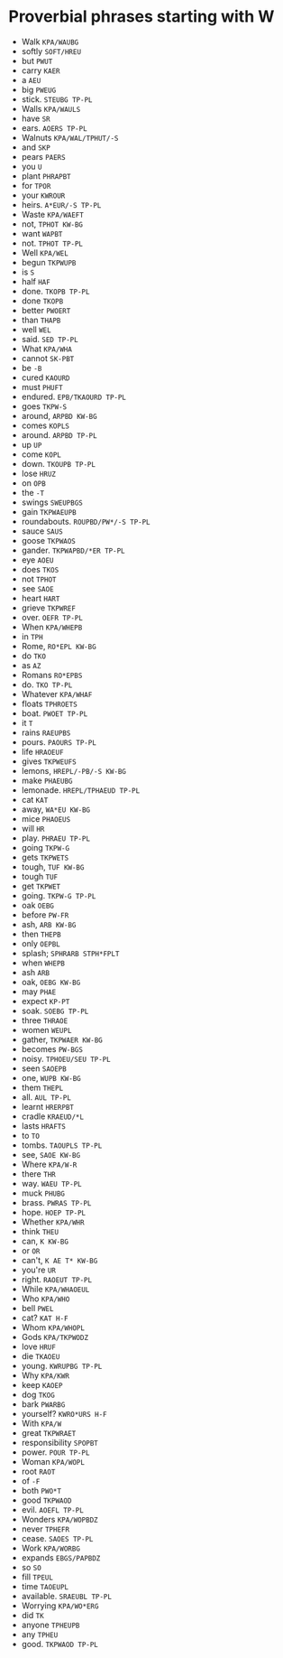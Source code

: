 # Proverbial phrases starting with W

* Walk `KPA/WAUBG`
* softly `SOFT/HREU`
* but `PWUT`
* carry `KAER`
* a `AEU`
* big `PWEUG`
* stick. `STEUBG TP-PL`
* Walls `KPA/WAULS`
* have `SR`
* ears. `AOERS TP-PL`
* Walnuts `KPA/WAL/TPHUT/-S`
* and `SKP`
* pears `PAERS`
* you `U`
* plant `PHRAPBT`
* for `TPOR`
* your `KWROUR`
* heirs. `A*EUR/-S TP-PL`
* Waste `KPA/WAEFT`
* not, `TPHOT KW-BG`
* want `WAPBT`
* not. `TPHOT TP-PL`
* Well `KPA/WEL`
* begun `TKPWUPB`
* is `S`
* half `HAF`
* done. `TKOPB TP-PL`
* done `TKOPB`
* better `PWOERT`
* than `THAPB`
* well `WEL`
* said. `SED TP-PL`
* What `KPA/WHA`
* cannot `SK-PBT`
* be `-B`
* cured `KAOURD`
* must `PHUFT`
* endured. `EPB/TKAOURD TP-PL`
* goes `TKPW-S`
* around, `ARPBD KW-BG`
* comes `KOPLS`
* around. `ARPBD TP-PL`
* up `UP`
* come `KOPL`
* down. `TKOUPB TP-PL`
* lose `HRUZ`
* on `OPB`
* the `-T`
* swings `SWEUPBGS`
* gain `TKPWAEUPB`
* roundabouts. `ROUPBD/PW*/-S TP-PL`
* sauce `SAUS`
* goose `TKPWAOS`
* gander. `TKPWAPBD/*ER TP-PL`
* eye `AOEU`
* does `TKOS`
* not `TPHOT`
* see `SAOE`
* heart `HART`
* grieve `TKPWREF`
* over. `OEFR TP-PL`
* When `KPA/WHEPB`
* in `TPH`
* Rome, `RO*EPL KW-BG`
* do `TKO`
* as `AZ`
* Romans `RO*EPBS`
* do. `TKO TP-PL`
* Whatever `KPA/WHAF`
* floats `TPHROETS`
* boat. `PWOET TP-PL`
* it `T`
* rains `RAEUPBS`
* pours. `PAOURS TP-PL`
* life `HRAOEUF`
* gives `TKPWEUFS`
* lemons, `HREPL/-PB/-S KW-BG`
* make `PHAEUBG`
* lemonade. `HREPL/TPHAEUD TP-PL`
* cat `KAT`
* away, `WA*EU KW-BG`
* mice `PHAOEUS`
* will `HR`
* play. `PHRAEU TP-PL`
* going `TKPW-G`
* gets `TKPWETS`
* tough, `TUF KW-BG`
* tough `TUF`
* get `TKPWET`
* going. `TKPW-G TP-PL`
* oak `OEBG`
* before `PW-FR`
* ash, `ARB KW-BG`
* then `THEPB`
* only `OEPBL`
* splash; `SPHRARB STPH*FPLT`
* when `WHEPB`
* ash `ARB`
* oak, `OEBG KW-BG`
* may `PHAE`
* expect `KP-PT`
* soak. `SOEBG TP-PL`
* three `THRAOE`
* women `WEUPL`
* gather, `TKPWAER KW-BG`
* becomes `PW-BGS`
* noisy. `TPHOEU/SEU TP-PL`
* seen `SAOEPB`
* one, `WUPB KW-BG`
* them `THEPL`
* all. `AUL TP-PL`
* learnt `HRERPBT`
* cradle `KRAEUD/*L`
* lasts `HRAFTS`
* to `TO`
* tombs. `TAOUPLS TP-PL`
* see, `SAOE KW-BG`
* Where `KPA/W-R`
* there `THR`
* way. `WAEU TP-PL`
* muck `PHUBG`
* brass. `PWRAS TP-PL`
* hope. `HOEP TP-PL`
* Whether `KPA/WHR`
* think `THEU`
* can, `K KW-BG`
* or `OR`
* can't, `K AE T* KW-BG`
* you're `UR`
* right. `RAOEUT TP-PL`
* While `KPA/WHAOEUL`
* Who `KPA/WHO`
* bell `PWEL`
* cat? `KAT H-F`
* Whom `KPA/WHOPL`
* Gods `KPA/TKPWODZ`
* love `HRUF`
* die `TKAOEU`
* young. `KWRUPBG TP-PL`
* Why `KPA/KWR`
* keep `KAOEP`
* dog `TKOG`
* bark `PWARBG`
* yourself? `KWRO*URS H-F`
* With `KPA/W`
* great `TKPWRAET`
* responsibility `SPOPBT`
* power. `POUR TP-PL`
* Woman `KPA/WOPL`
* root `RAOT`
* of `-F`
* both `PWO*T`
* good `TKPWAOD`
* evil. `AOEFL TP-PL`
* Wonders `KPA/WOPBDZ`
* never `TPHEFR`
* cease. `SAOES TP-PL`
* Work `KPA/WORBG`
* expands `EBGS/PAPBDZ`
* so `SO`
* fill `TPEUL`
* time `TAOEUPL`
* available. `SRAEUBL TP-PL`
* Worrying `KPA/WO*ERG`
* did `TK`
* anyone `TPHEUPB`
* any `TPHEU`
* good. `TKPWAOD TP-PL`
